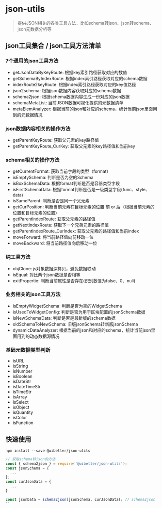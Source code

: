 # json-utils

> 提供JSON相关的各类工具方法，比如schema转json、json转schema、json元数据分析等

## json工具集合 / json工具方法清单

### 7个通用的json工具方法
- getJsonDataByKeyRoute: 根据key索引路径获取对应的数值
- getSchemaByIndexRoute: 根据index索引路径获取对应的schema数据
- indexRoute2keyRoute: 根据index索引路径获取对应的key值路径
- json2schema: 根据json数据内容获取对应的schema数据
- schema2json: 根据schema数据内容生成一份对应的json数据
- schemaMetaList: 当前JSON数据可视化提供的元数据清单
- metaElemAnalyzer: 根据当前的json和对应的schema，统计当前json里面用到的元数据情况

### json数据内容相关的操作方法
- getParentKeyRoute: 获取父元素的key路径值
- getParentKeyRoute_CurKey: 获取父元素的key路径值和当前key

### schema相关的操作方法
- getCurrentFormat: 获取当前字段的类型（format）
- isEmptySchema: 判断是否为空的Schema
- isBoxSchemaData: 根据format判断是否是容器类型字段
- isFirstSchemaData: 根据format判断是否是一级类型字段(func、style、data)
- isSameParent: 判断是否是同一个父元素
- getCurPosition: 判断当前元素在目标元素的位置 前 or 后（根据当前元素的位置和目标元素的位置）
- getParentIndexRoute: 获取父元素的路径值
- getNextIndexRoute: 获取下一个兄弟元素的路径值
- getParentIndexRoute_CurIndex: 获取父元素的路径值和当前index
- moveForward: 将当前路径值向前移动一位
- moveBackward: 将当前路径值向后移动一位

### 纯工具方法
- objClone: js对象数据深拷贝，避免数据联动
- isEqual: 对比两个json数据是否相等
- exitPropertie: 判断当前属性是否存在(识别数值为false、0、null)

### 业务相关的json工具方法
- isEmptyWidgetSchema: 判断是否为空的WidgetSchema
- isUsedToWidgetConfig: 判断是否为用于区块配置的jsonSchema数据
- isNewSchemaData: 判断是否是最新版的schema数据
- oldSchemaToNewSchema: 旧版jsonSchema转新版jsonSchema
- dynamicDataAnalyzer: 根据当前的json和对应的schema，统计当前json里面用到的动态数据源情况

### 基础元数据类型判断
- isURL
- isString
- isNumber
- isBoolean
- isDateStr
- isDateTimeStr
- isTimeStr
- isArray
- isSelect
- isObject
- isQuantity
- isColor
- isFunction

## 快速使用

```
npm install --save @wibetter/json-utils
```

```js
// 获取schema转json的方法
const { schema2json } = require('@wibetter/json-utils');
const jsonSchema = {
  ...
};
const curJsonData = {
  ...
}

const jsonData = schema2json(jsonSchema, curJsonData); // schema2json
``
